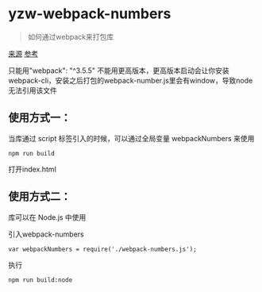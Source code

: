 # yzw-webpack-numbers

> 如何通过webpack来打包库

[来源](http://www.css88.com/doc/webpack2/guides/author-libraries/)
[参考](https://github.com/kalcifer/webpack-library-example)

只能用"webpack": "^3.5.5"
不能用更高版本，更高版本启动会让你安装webpack-cli，安装之后打包的webpack-number.js里会有window，导致node无法引用该文件

## 使用方式一：
当库通过 script 标签引入的时候，可以通过全局变量 webpackNumbers 来使用
```
npm run build
```
打开index.html

## 使用方式二：
库可以在 Node.js 中使用

引入webpack-numbers
```
var webpackNumbers = require('./webpack-numbers.js');
```
执行
```
npm run build:node
```
